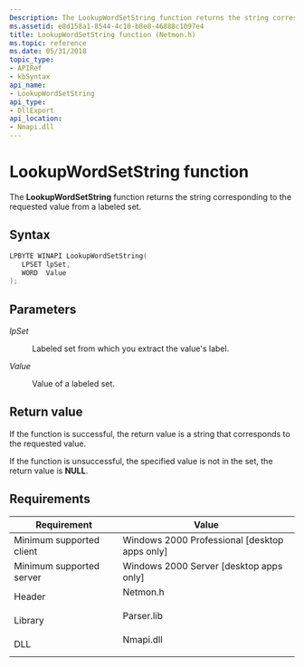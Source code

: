 ```yaml
---
Description: The LookupWordSetString function returns the string corresponding to the requested value from a labeled set.
ms.assetid: e8d158a1-8544-4c10-b8e8-46888c1097e4
title: LookupWordSetString function (Netmon.h)
ms.topic: reference
ms.date: 05/31/2018
topic_type: 
- APIRef
- kbSyntax
api_name: 
- LookupWordSetString
api_type: 
- DllExport
api_location: 
- Nmapi.dll
---
```


# LookupWordSetString function

The **LookupWordSetString** function returns the string corresponding to the requested value from a labeled set.

## Syntax


```C++
LPBYTE WINAPI LookupWordSetString(
   LPSET lpSet,
   WORD  Value
);
```



## Parameters

<dl> <dt>

*lpSet* 
</dt> <dd>

Labeled set from which you extract the value's label.

</dd> <dt>

*Value* 
</dt> <dd>

Value of a labeled set.

</dd> </dl>

## Return value

If the function is successful, the return value is a string that corresponds to the requested value.

If the function is unsuccessful, the specified value is not in the set, the return value is **NULL**.

## Requirements



| Requirement | Value |
|-------------------------------------|---------------------------------------------------------------------------------------|
| Minimum supported client<br/> | Windows 2000 Professional \[desktop apps only\]<br/>                            |
| Minimum supported server<br/> | Windows 2000 Server \[desktop apps only\]<br/>                                  |
| Header<br/>                   | <dl> <dt>Netmon.h</dt> </dl>   |
| Library<br/>                  | <dl> <dt>Parser.lib</dt> </dl> |
| DLL<br/>                      | <dl> <dt>Nmapi.dll</dt> </dl>  |



 

 




